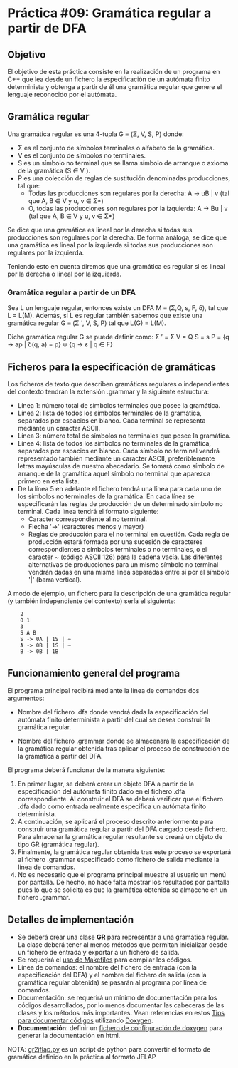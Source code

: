 # Práctica #09: Gramática regular a partir de DFA

## Objetivo

El objetivo de esta práctica consiste en la realización de un programa en C++ que lea desde un fichero la especificación de un autómata finito determinista y obtenga a partir de él una gramática regular que genere el lenguaje reconocido por el autómata.

## Gramática regular

Una gramática regular es una 4-tupla G ≡ (Σ, V, S, P) donde:

* Σ es el conjunto de símbolos terminales o alfabeto de la gramática.
* V es el conjunto de símbolos no terminales.
* S es un símbolo no terminal que se llama símbolo de arranque o axioma de la gramática (S ∈ V ). 
* P es una colección de reglas de sustitución denominadas producciones, tal que:
  * Todas las producciones son regulares por la derecha:
        A → uB | v    (tal que A, B ∈ V y u, v ∈ Σ*)
  * O, todas las producciones son regulares por la izquierda:
        A → Bu | v     (tal que A, B ∈ V y u, v ∈ Σ*)

Se dice que una gramática es lineal por la derecha si todas sus producciones son regulares por la derecha. De forma análoga, se dice que una  gramática es lineal por la izquierda si todas sus producciones son regulares por la izquierda.

Teniendo esto en cuenta diremos que una gramática es regular si es lineal por la derecha o lineal por la izquierda.

### Gramática regular a partir de un DFA

Sea L un lenguaje regular, entonces existe un DFA M ≡ (Σ,Q, s, F, δ), tal que L = L(M). Además, si L es regular también sabemos que existe una gramática regular G ≡ (Σ ', V, S, P) tal que L(G) = L(M).

Dicha gramática regular G se puede definir como:
Σ ′ = Σ
V = Q
S = s
P = {q → ap | δ(q, a) = p} ∪ {q → ε | q ∈ F}

## Ficheros para la especificación de gramáticas

Los ficheros de texto que describen gramáticas regulares o independientes del contexto tendrán la extensión .grammar y la siguiente estructura:

* Línea 1: número total de símbolos terminales que posee la gramática.
* Línea 2: lista de todos los símbolos terminales de la gramática, separados por espacios en blanco. Cada terminal se representa mediante un caracter ASCII.
* Línea 3: número total de símbolos no terminales que posee la gramática.
* Línea 4: lista de todos los símbolos no terminales de la gramática, separados por espacios en blanco. Cada símbolo no terminal vendrá representado también mediante un caracter ASCII, preferiblemente letras mayúsculas de nuestro abecedario. Se tomará como símbolo de arranque de la gramática aquel símbolo no terminal que aparezca primero en esta lista.
* De la línea 5 en adelante el fichero tendrá una línea para cada uno de los símbolos no terminales de la gramática. En cada línea se especificarán las reglas de producción de un determinado símbolo no terminal. Cada línea tendrá el formato siguiente:
  * Caracter correspondiente al no terminal.
  * Flecha '->' (caracteres menos y mayor)
  * Reglas de producción para el no terminal en cuestión. Cada regla de producción estará formada por una sucesión de caracteres correspondientes a símbolos terminales o no terminales, o el caracter ~ (código ASCII 126) para la cadena vacía. Las diferentes alternativas de producciones para un mismo símbolo no terminal vendrán dadas en una misma línea separadas entre sí por el símbolo '|' (barra vertical).

A modo de ejemplo, un fichero para la descripción de una gramática regular (y también independiente del contexto) sería el siguiente:

        2
        0 1
        3
        S A B
        S -> 0A | 1S | ~
        A -> 0B | 1S | ~
        B -> 0B | 1B

## Funcionamiento general del programa

El programa principal recibirá mediante la línea de comandos dos argumentos:

* Nombre del fichero .dfa donde vendrá dada la especificación del autómata finito determinista a partir del cual se desea construir la gramática regular.

* Nombre del fichero .grammar donde se almacenará la especificación de la gramática regular obtenida tras aplicar el proceso de construcción de la gramática a partir del DFA.

El programa deberá funcionar de la manera siguiente:

1. En primer lugar, se deberá crear un objeto DFA a partir de la especificación del autómata finito dado en el fichero .dfa correspondiente. Al construir el DFA se deberá verificar que el fichero .dfa dado como entrada realmente especifica un autómata finito determinista.
2. A continuación, se aplicará el proceso descrito anteriormente para construir una gramática regular a partir del DFA cargado desde fichero. Para almacenar la gramática regular resultante se creará un objeto de tipo GR (gramática regular).
3. Finalmente, la gramática regular obtenida tras este proceso se exportará al fichero .grammar especificado como fichero de salida mediante la línea de comandos.
4. No es necesario que el programa principal muestre al usuario un menú por pantalla. De hecho, no hace falta mostrar los resultados por pantalla pues lo que se solicita es que la gramática obtenida se almacene en un fichero .grammar.

## Detalles de implementación

* Se deberá crear una clase **GR** para representar a una gramática regular. La clase deberá tener al menos métodos que permitan inicializar desde un fichero de entrada y exportar a un fichero de salida.
* Se requerirá el [uso de Makefiles](https://stackoverflow.com/questions/2481269/how-to-make-a-simple-c-makefile) para compilar los códigos.
* Línea de comandos: el nombre del fichero de entrada (con la especificación del DFA) y el nombre del fichero de salida (con la gramática regular obtenida) se pasarán al programa por línea de comandos. 
* Documentación: se requerirá un mínimo de documentación para los códigos desarrollados, por lo menos documentar las cabeceras de las clases y los métodos más importantes. Vean referencias en estos [Tips para documentar códigos](https://www.rosettacommons.org/docs/latest/development_documentation/tutorials/doxygen-tips) utilizando [Doxygen](http://www.doxygen.nl/).
* **Documentación**: definir un [fichero de configuración de doxygen](https://codeyarns.com/2014/06/18/how-to-configure-doxygen-for-c-code/) para generar la documentación en html.

NOTA: [gr2jflap.py](src/gr2jflap.py) es un script de python para convertir el formato de gramática definido en la práctica al formato JFLAP